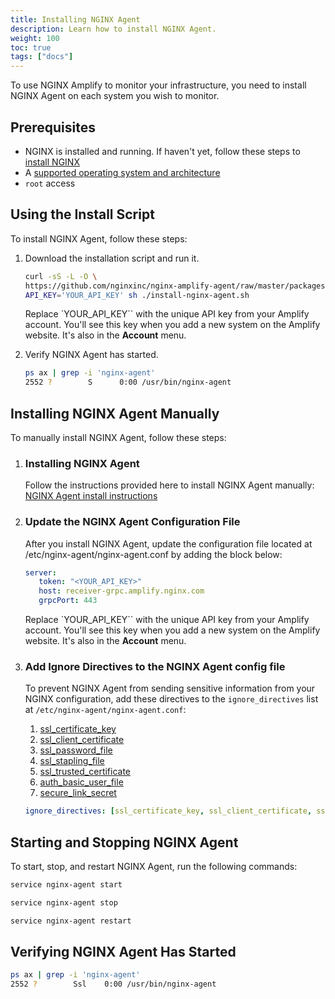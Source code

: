 ```yaml
---
title: Installing NGINX Agent
description: Learn how to install NGINX Agent.
weight: 100
toc: true
tags: ["docs"]
---
```


To use NGINX Amplify to monitor your infrastructure, you need to install NGINX Agent on each system you wish to monitor.

## Prerequisites

- NGINX is installed and running. If haven't yet, follow these steps to [install NGINX](https://docs.nginx.com/nginx/admin-guide/installing-nginx/installing-nginx-open-source/)
- A [supported operating system and architecture](../technical-specifications/#supported-distributions)
- `root` access

## Using the Install Script

To install NGINX Agent, follow these steps:

1. Download the installation script and run it.

   ```bash
   curl -sS -L -O \
   https://github.com/nginxinc/nginx-amplify-agent/raw/master/packages/install-nginx-agent.sh && \
   API_KEY='YOUR_API_KEY' sh ./install-nginx-agent.sh
   ```

   Replace `YOUR_API_KEY`` with the unique API key from your Amplify account. You'll see this key when you add a new system on the Amplify website. It's also in the **Account** menu.

2. Verify NGINX Agent has started.

   ```bash
   ps ax | grep -i 'nginx-agent'
   2552 ?        S      0:00 /usr/bin/nginx-agent
   ```

## Installing NGINX Agent Manually

To manually install NGINX Agent, follow these steps:

1. ### Installing NGINX Agent

    Follow the instructions provided here to install NGINX Agent manually: [NGINX Agent install instructions](https://docs.nginx.com/nginx-agent/installation-oss/)

2. ### Update the NGINX Agent Configuration File

   After you install NGINX Agent, update the configuration file located at /etc/nginx-agent/nginx-agent.conf by adding the block below:

   ```yaml
   server:
      token: "<YOUR_API_KEY>"
      host: receiver-grpc.amplify.nginx.com
      grpcPort: 443
   ```

   Replace `YOUR_API_KEY`` with the unique API key from your Amplify account. You'll see this key when you add a new system on the Amplify website. It's also in the **Account** menu.

3. ### Add Ignore Directives to the NGINX Agent config file

   To prevent NGINX Agent from sending sensitive information from your NGINX configuration, add these directives to the `ignore_directives` list at `/etc/nginx-agent/nginx-agent.conf`:

   1. [ssl_certificate_key](http://nginx.org/en/docs/mail/ngx_mail_ssl_module.html#ssl_certificate_key)
   2. [ssl_client_certificate](http://nginx.org/en/docs/mail/ngx_mail_ssl_module.html#ssl_client_certificate)
   3. [ssl_password_file](http://nginx.org/en/docs/mail/ngx_mail_ssl_module.html#ssl_password_file)
   4. [ssl_stapling_file](http://nginx.org/en/docs/http/ngx_http_ssl_module.html#ssl_stapling_file)
   5. [ssl_trusted_certificate](http://nginx.org/en/docs/http/ngx_http_ssl_module.html#ssl_trusted_certificate)
   6. [auth_basic_user_file](http://nginx.org/en/docs/http/ngx_http_auth_basic_module.html#auth_basic_user_file)
   7. [secure_link_secret](http://nginx.org/en/docs/http/ngx_http_secure_link_module.html#secure_link_secret)

   ```yaml
   ignore_directives: [ssl_certificate_key, ssl_client_certificate, ssl_password_file, ssl_stapling_file, ssl_trusted_certificate, auth_basic_user_file, secure_link_secret]
   ```

## Starting and Stopping NGINX Agent

To start, stop, and restart NGINX Agent, run the following commands:

```bash
service nginx-agent start
```

```bash
service nginx-agent stop
```

```bash
service nginx-agent restart
```

## Verifying NGINX Agent Has Started

```bash
ps ax | grep -i 'nginx-agent'
2552 ?        Ssl    0:00 /usr/bin/nginx-agent
```
